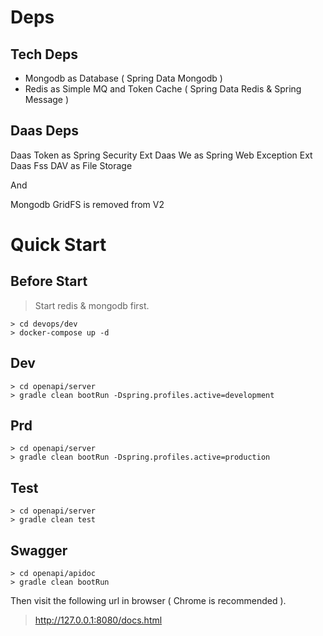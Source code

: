 # Deps

## Tech Deps

* Mongodb as Database ( Spring Data Mongodb )
* Redis as Simple MQ and Token Cache ( Spring Data Redis & Spring Message )

## Daas Deps

Daas Token as Spring Security Ext
Daas We as Spring Web Exception Ext
Daas Fss DAV as File Storage

And 

Mongodb GridFS is removed from V2


# Quick Start

## Before Start

> Start redis & mongodb first. 

```
> cd devops/dev
> docker-compose up -d
```

## Dev

```
> cd openapi/server
> gradle clean bootRun -Dspring.profiles.active=development 
```

## Prd

```
> cd openapi/server
> gradle clean bootRun -Dspring.profiles.active=production 
```

## Test

```
> cd openapi/server
> gradle clean test
```

## Swagger

```
> cd openapi/apidoc
> gradle clean bootRun
```

Then visit the following url in browser ( Chrome is recommended ).

> http://127.0.0.1:8080/docs.html
